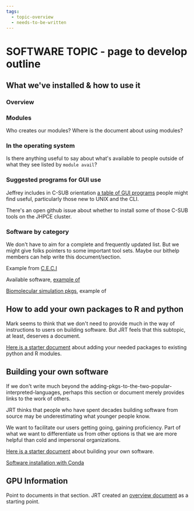 ```yaml
---
tags:
  - topic-overview
  - needs-to-be-written
---
```


# SOFTWARE TOPIC - page to develop outline

## What we've installed & how to use it
### Overview
### Modules

Who creates our modules?
Where is the document about using modules?

### In the operating system
Is there anything useful to say about what's available to people outside of what they see listed by `module avail`?

### Suggested programs for GUI use
Jeffrey includes in C-SUB orientation [a table of GUI programs](images/helpful-gui-example.pdf) people might find useful, particularly those new to UNIX and the CLI.

There's an open github issue about whether to install some of those C-SUB tools on the JHPCE cluster.

### Software by category
We don't have to aim for a complete and frequently updated list. But we might give folks pointers to some important tool sets. Maybe our bithelp members can help write this document/section.

Example from [C.E.C.I](https://support.ceci-hpc.be/doc/_contents/UsingSoftwareAndLibraries/SoftwareInstalled/categories_items.html)

Available software, [example of](https://docs.alliancecan.ca/wiki/Available_software)

[Biomolecular simulation pkgs](https://docs.alliancecan.ca/wiki/Biomolecular_simulation), example of

## How to add your own packages to R and python
Mark seems to think that we don't need to provide much in the way of instructions to users on building software. But JRT feels that this subtopic, at least, deserves a document.

[Here is a starter document](adding-pkgs.md) about adding your needed packages to existing python and R modules.

## Building your own software
If we don't write much beyond the adding-pkgs-to-the-two-popular-interpreted-languages, perhaps this section or document merely provides links to the work of others.

JRT thinks that people who have spent decades building software from source may be underestimating what younger people know.  

We want to facilitate our users getting going, gaining proficiency. Part of what we want to differentiate us from other options is that we are more helpful than cold and impersonal organizations.

[Here is a starter document](building-from-src.md) about building your own software.

[Software installation with Conda](https://hpc-docs.cubi.bihealth.org/best-practice/software-installation-with-conda/)

## GPU Information
Point to documents in that section. JRT created an [overview document](../gpu/gpu-overview.md) as a starting point.
